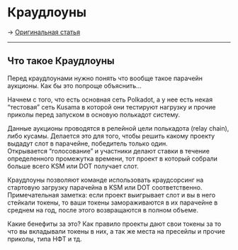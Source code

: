 # Краудлоуны
-> [Оригинальная статья](https://teletype.in/@greezblog/kraudlouny_3.13)

---

## Что такое Краудлоуны
Перед краудлоунами нужно понять что вообще такое парачейн аукционы. Как бы это попроще объяснить…

Начнем с того, что есть основная сеть Polkadot, а у нее есть некая “тестовая” сеть Kusama в которой они тестируют нагрузку и прочие приколы перед запуском в основую полькадот систему.

Данные аукционы проводятся в релейной цели полькадота (relay chain), либо кусамы. Делается это для того, чтобы решить какому проекту выдадут слот в парачейне, победитель только один.  
Открывается “голосование” и участники делают ставки в течение определенного промежутка времени, тот проект в который собрали больше всего KSM или DOT получает слот.

Краудлоуны позволяют команде использовать краудсорсинг на стартовую загрузку парачейна в KSM или DOT соответственно.  
Примечательная заметка: если проект выигрывает слот и вы в него стейкали токены, то ваши токены замораживаются в их парачейне в среднем на год, после этого возвращаются в полном объеме.

Какие бенефиты за это? Как правило проекты дают свои токены за то что вы вкладывали токены в них, а так же места на пресейлы и прочие приколы, типа НФТ и тд.